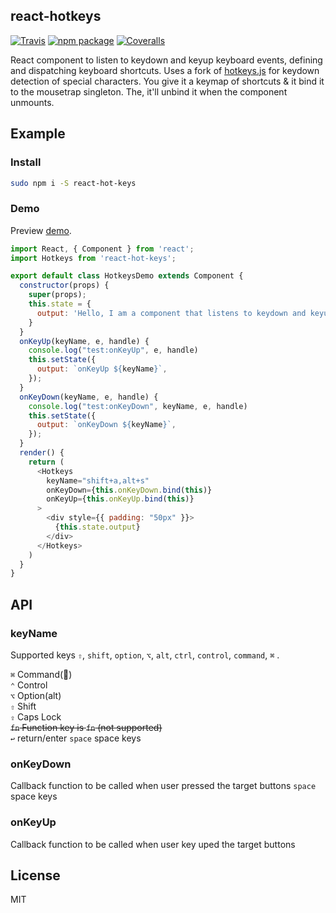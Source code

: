 react-hotkeys
---

[![Travis][build-badge]][build] [![npm package][npm-badge]][npm] [![Coveralls][coveralls-badge]][coveralls]

[build-badge]: https://travis-ci.org/jaywcjlove/react-hotkeys.svg?branch=master "Build Badge"
[build]: https://travis-ci.org/jaywcjlove/react-hotkeys "Build"

[npm-badge]: https://img.shields.io/npm/v/react-hot-keys.svg "Npm Badge"
[npm]: https://www.npmjs.org/package/react-hot-keys "npm"

[coveralls-badge]: https://img.shields.io/coveralls/jaywcjlove/react-hotkeys/master.svg "Coveralls Badge"
[coveralls]: https://coveralls.io/github/jaywcjlove/react-hotkeys "Coveralls"

React component to listen to keydown and keyup keyboard events, defining and  dispatching keyboard shortcuts. Uses a fork of [hotkeys.js](https://github.com/jaywcjlove/hotkeys) for keydown detection of special characters. You give it a keymap of shortcuts & it bind it to the mousetrap singleton. The, it'll unbind it when the component unmounts.


## Example

### Install

```sh
sudo npm i -S react-hot-keys
```

### Demo

Preview [demo](https://jaywcjlove.github.io/react-hotkeys/).

```js
import React, { Component } from 'react';
import Hotkeys from 'react-hot-keys';

export default class HotkeysDemo extends Component {
  constructor(props) {
    super(props);
    this.state = {
      output: 'Hello, I am a component that listens to keydown and keyup of a',
    }
  }
  onKeyUp(keyName, e, handle) {
    console.log("test:onKeyUp", e, handle)
    this.setState({
      output: `onKeyUp ${keyName}`,
    });
  }
  onKeyDown(keyName, e, handle) {
    console.log("test:onKeyDown", keyName, e, handle)
    this.setState({
      output: `onKeyDown ${keyName}`,
    });
  }
  render() {
    return (
      <Hotkeys 
        keyName="shift+a,alt+s" 
        onKeyDown={this.onKeyDown.bind(this)}
        onKeyUp={this.onKeyUp.bind(this)}
      >
        <div style={{ padding: "50px" }}>
          {this.state.output}
        </div>
      </Hotkeys>
    )
  }
}
```
## API 

### keyName

Supported keys `⇧`, `shift`, `option`, `⌥`, `alt`, `ctrl`, `control`, `command`, `⌘` .

`⌘` Command()  
`⌃` Control  
`⌥` Option(alt)  
`⇧` Shift  
`⇪` Caps Lock   
~~`fn` Function key is `fn` (not supported)~~  
`↩︎` return/enter
`space` space keys

### onKeyDown

Callback function to be called when user pressed the target buttons
`space` space keys

### onKeyUp

Callback function to be called when user key uped the target buttons

## License

MIT